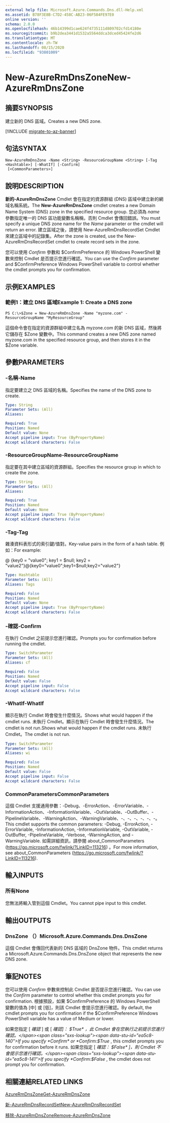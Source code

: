 ```yaml
---
external help file: Microsoft.Azure.Commands.Dns.dll-Help.xml
ms.assetid: B78F3E8B-C7D2-458C-AB23-06F584FE97E0
online version: ''
schema: 2.0.0
ms.openlocfilehash: 46b14399d1cae624f4735111d809702cfd14180e
ms.sourcegitcommit: b9b2dea3441d1532a5564ddca3dced45424fe2d6
ms.translationtype: MT
ms.contentlocale: zh-TW
ms.lasthandoff: 08/15/2020
ms.locfileid: "93801009"
---
```

# <span data-ttu-id="ea5c8-101">New-AzureRmDnsZone</span><span class="sxs-lookup"><span data-stu-id="ea5c8-101">New-AzureRmDnsZone</span></span>

## <span data-ttu-id="ea5c8-102">摘要</span><span class="sxs-lookup"><span data-stu-id="ea5c8-102">SYNOPSIS</span></span>
<span data-ttu-id="ea5c8-103">建立新的 DNS 區域。</span><span class="sxs-lookup"><span data-stu-id="ea5c8-103">Creates a new DNS zone.</span></span>

[!INCLUDE [migrate-to-az-banner](../../includes/migrate-to-az-banner.md)]

## <span data-ttu-id="ea5c8-104">句法</span><span class="sxs-lookup"><span data-stu-id="ea5c8-104">SYNTAX</span></span>

```
New-AzureRmDnsZone -Name <String> -ResourceGroupName <String> [-Tag <Hashtable>] [-WhatIf] [-Confirm]
 [<CommonParameters>]
```

## <span data-ttu-id="ea5c8-105">說明</span><span class="sxs-lookup"><span data-stu-id="ea5c8-105">DESCRIPTION</span></span>
<span data-ttu-id="ea5c8-106">**新的-AzureRmDnsZone** Cmdlet 會在指定的資源群組 (DNS) 區域中建立新的網域名稱系統。</span><span class="sxs-lookup"><span data-stu-id="ea5c8-106">The **New-AzureRmDnsZone** cmdlet creates a new Domain Name System (DNS) zone in the specified resource group.</span></span> <span data-ttu-id="ea5c8-107">您必須為 *name* 參數指定唯一的 DNS 區功能變數名稱稱，否則 Cmdlet 會傳回錯誤。</span><span class="sxs-lookup"><span data-stu-id="ea5c8-107">You must specify a unique DNS zone name for the *Name* parameter or the cmdlet will return an error.</span></span> <span data-ttu-id="ea5c8-108">建立區域之後，請使用 New-AzureRmDnsRecordSet Cmdlet 來建立區域中的記錄集。</span><span class="sxs-lookup"><span data-stu-id="ea5c8-108">After the zone is created, use the New-AzureRmDnsRecordSet cmdlet to create record sets in the zone.</span></span>

<span data-ttu-id="ea5c8-109">您可以使用 *Confirm* 參數和 $ConfirmPreference 的 Windows PowerShell 變數來控制 Cmdlet 是否提示您進行確認。</span><span class="sxs-lookup"><span data-stu-id="ea5c8-109">You can use the *Confirm* parameter and $ConfirmPreference Windows PowerShell variable to control whether the cmdlet prompts you for confirmation.</span></span>

## <span data-ttu-id="ea5c8-110">示例</span><span class="sxs-lookup"><span data-stu-id="ea5c8-110">EXAMPLES</span></span>

### <span data-ttu-id="ea5c8-111">範例1：建立 DNS 區域</span><span class="sxs-lookup"><span data-stu-id="ea5c8-111">Example 1: Create a DNS zone</span></span>
```
PS C:\>$Zone = New-AzureRmDnsZone -Name "myzone.com" -ResourceGroupName "MyResourceGroup"
```

<span data-ttu-id="ea5c8-112">這個命令會在指定的資源群組中建立名為 myzone.com 的新 DNS 區域，然後將它儲存在 $Zone 變數中。</span><span class="sxs-lookup"><span data-stu-id="ea5c8-112">This command creates a new DNS zone named myzone.com in the specified resource group, and then stores it in the $Zone variable.</span></span>

## <span data-ttu-id="ea5c8-113">參數</span><span class="sxs-lookup"><span data-stu-id="ea5c8-113">PARAMETERS</span></span>

### <span data-ttu-id="ea5c8-114">-名稱</span><span class="sxs-lookup"><span data-stu-id="ea5c8-114">-Name</span></span>
<span data-ttu-id="ea5c8-115">指定要建立之 DNS 區域的名稱。</span><span class="sxs-lookup"><span data-stu-id="ea5c8-115">Specifies the name of the DNS zone to create.</span></span>

```yaml
Type: String
Parameter Sets: (All)
Aliases:

Required: True
Position: Named
Default value: None
Accept pipeline input: True (ByPropertyName)
Accept wildcard characters: False
```

### <span data-ttu-id="ea5c8-116">-ResourceGroupName</span><span class="sxs-lookup"><span data-stu-id="ea5c8-116">-ResourceGroupName</span></span>
<span data-ttu-id="ea5c8-117">指定要在其中建立區域的資源群組。</span><span class="sxs-lookup"><span data-stu-id="ea5c8-117">Specifies the resource group in which to create the zone.</span></span>

```yaml
Type: String
Parameter Sets: (All)
Aliases:

Required: True
Position: Named
Default value: None
Accept pipeline input: True (ByPropertyName)
Accept wildcard characters: False
```

### <span data-ttu-id="ea5c8-118">-Tag</span><span class="sxs-lookup"><span data-stu-id="ea5c8-118">-Tag</span></span>
<span data-ttu-id="ea5c8-119">雜湊資料表形式的索引鍵/值對。</span><span class="sxs-lookup"><span data-stu-id="ea5c8-119">Key-value pairs in the form of a hash table.</span></span> <span data-ttu-id="ea5c8-120">例如：</span><span class="sxs-lookup"><span data-stu-id="ea5c8-120">For example:</span></span>

<span data-ttu-id="ea5c8-121">@ {key0 = "value0"; key1 = $null; key2 = "value2"}</span><span class="sxs-lookup"><span data-stu-id="ea5c8-121">@{key0="value0";key1=$null;key2="value2"}</span></span>

```yaml
Type: Hashtable
Parameter Sets: (All)
Aliases: Tags

Required: False
Position: Named
Default value: None
Accept pipeline input: True (ByPropertyName)
Accept wildcard characters: False
```

### <span data-ttu-id="ea5c8-122">-確認</span><span class="sxs-lookup"><span data-stu-id="ea5c8-122">-Confirm</span></span>
<span data-ttu-id="ea5c8-123">在執行 Cmdlet 之前提示您進行確認。</span><span class="sxs-lookup"><span data-stu-id="ea5c8-123">Prompts you for confirmation before running the cmdlet.</span></span>

```yaml
Type: SwitchParameter
Parameter Sets: (All)
Aliases: cf

Required: False
Position: Named
Default value: False
Accept pipeline input: False
Accept wildcard characters: False
```

### <span data-ttu-id="ea5c8-124">-WhatIf</span><span class="sxs-lookup"><span data-stu-id="ea5c8-124">-WhatIf</span></span>
<span data-ttu-id="ea5c8-125">顯示在執行 Cmdlet 時會發生什麼情況。</span><span class="sxs-lookup"><span data-stu-id="ea5c8-125">Shows what would happen if the cmdlet runs.</span></span> <span data-ttu-id="ea5c8-126">未執行 Cmdlet。顯示在執行 Cmdlet 時會發生什麼情況。</span><span class="sxs-lookup"><span data-stu-id="ea5c8-126">The cmdlet is not run.Shows what would happen if the cmdlet runs.</span></span> <span data-ttu-id="ea5c8-127">未執行 Cmdlet。</span><span class="sxs-lookup"><span data-stu-id="ea5c8-127">The cmdlet is not run.</span></span>

```yaml
Type: SwitchParameter
Parameter Sets: (All)
Aliases: wi

Required: False
Position: Named
Default value: False
Accept pipeline input: False
Accept wildcard characters: False
```

### <span data-ttu-id="ea5c8-128">CommonParameters</span><span class="sxs-lookup"><span data-stu-id="ea5c8-128">CommonParameters</span></span>
<span data-ttu-id="ea5c8-129">這個 Cmdlet 支援通用參數：-Debug、-ErrorAction、-ErrorVariable、-InformationAction、-InformationVariable、-OutVariable、-OutBuffer、-PipelineVariable、-WarningAction、-WarningVariable、-、-、-、-、-、-。</span><span class="sxs-lookup"><span data-stu-id="ea5c8-129">This cmdlet supports the common parameters: -Debug, -ErrorAction, -ErrorVariable, -InformationAction, -InformationVariable, -OutVariable, -OutBuffer, -PipelineVariable, -Verbose, -WarningAction, and -WarningVariable.</span></span> <span data-ttu-id="ea5c8-130">如需詳細資訊，請參閱 about_CommonParameters (https://go.microsoft.com/fwlink/?LinkID=113216) 。</span><span class="sxs-lookup"><span data-stu-id="ea5c8-130">For more information, see about_CommonParameters (https://go.microsoft.com/fwlink/?LinkID=113216).</span></span>

## <span data-ttu-id="ea5c8-131">輸入</span><span class="sxs-lookup"><span data-stu-id="ea5c8-131">INPUTS</span></span>

### <span data-ttu-id="ea5c8-132">所有</span><span class="sxs-lookup"><span data-stu-id="ea5c8-132">None</span></span>

<span data-ttu-id="ea5c8-133">您無法將輸入管到這個 Cmdlet。</span><span class="sxs-lookup"><span data-stu-id="ea5c8-133">You cannot pipe input to this cmdlet.</span></span>

## <span data-ttu-id="ea5c8-134">輸出</span><span class="sxs-lookup"><span data-stu-id="ea5c8-134">OUTPUTS</span></span>

### <span data-ttu-id="ea5c8-135">DnsZone （）</span><span class="sxs-lookup"><span data-stu-id="ea5c8-135">Microsoft.Azure.Commands.Dns.DnsZone</span></span>

<span data-ttu-id="ea5c8-136">這個 Cmdlet 會傳回代表新的 DNS 區域的 DnsZone 物件。</span><span class="sxs-lookup"><span data-stu-id="ea5c8-136">This cmdlet returns a Microsoft.Azure.Commands.Dns.DnsZone object that represents the new DNS zone.</span></span>

## <span data-ttu-id="ea5c8-137">筆記</span><span class="sxs-lookup"><span data-stu-id="ea5c8-137">NOTES</span></span>
<span data-ttu-id="ea5c8-138">您可以使用 *Confirm* 參數來控制此 Cmdlet 是否提示您進行確認。</span><span class="sxs-lookup"><span data-stu-id="ea5c8-138">You can use the *Confirm* parameter to control whether this cmdlet prompts you for confirmation.</span></span>
<span data-ttu-id="ea5c8-139">根據預設，如果 $ConfirmPreference 的 Windows PowerShell 變數的值為 [中] 或 [低]，則該 Cmdlet 會提示您進行確認。</span><span class="sxs-lookup"><span data-stu-id="ea5c8-139">By default, the cmdlet prompts you for confirmation if the $ConfirmPreference Windows PowerShell variable has a value of Medium or lower.</span></span>

<span data-ttu-id="ea5c8-140">如果您指定 [ *確認* ] 或 [ *確認]： $True* ，此 Cmdlet 會在您執行之前提示您進行確認。</span><span class="sxs-lookup"><span data-stu-id="ea5c8-140">If you specify *Confirm* or *Confirm:$True* , this cmdlet prompts you for confirmation before it runs.</span></span>
<span data-ttu-id="ea5c8-141">如果您指定 [ *確認： $False* ]，則 Cmdlet 不會提示您進行確認。</span><span class="sxs-lookup"><span data-stu-id="ea5c8-141">If you specify *Confirm:$False* , the cmdlet does not prompt you for confirmation.</span></span>

## <span data-ttu-id="ea5c8-142">相關連結</span><span class="sxs-lookup"><span data-stu-id="ea5c8-142">RELATED LINKS</span></span>

[<span data-ttu-id="ea5c8-143">AzureRmDnsZone</span><span class="sxs-lookup"><span data-stu-id="ea5c8-143">Get-AzureRmDnsZone</span></span>](./Get-AzureRmDnsZone.md)

[<span data-ttu-id="ea5c8-144">新-AzureRmDnsRecordSet</span><span class="sxs-lookup"><span data-stu-id="ea5c8-144">New-AzureRmDnsRecordSet</span></span>](./New-AzureRmDnsRecordSet.md)

[<span data-ttu-id="ea5c8-145">移除-AzureRmDnsZone</span><span class="sxs-lookup"><span data-stu-id="ea5c8-145">Remove-AzureRmDnsZone</span></span>](./Remove-AzureRmDnsZone.md)
